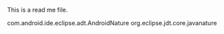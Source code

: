 This is a read me file.

<natures>
    <nature>com.android.ide.eclipse.adt.AndroidNature</nature>
    <nature>org.eclipse.jdt.core.javanature</nature>
</natures>
